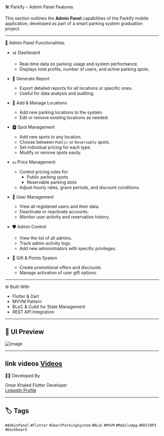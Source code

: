 🛠️ Parkify – Admin Panel Features

This section outlines the **Admin Panel** capabilities of the Parkify mobile application, developed as part of a smart parking system graduation project.

---

🧠 Admin Panel Functionalities

- 📊 Dashboard
  - Real-time data on parking usage and system performance.
  - Displays total profits, number of users, and active parking spots.

- 🧾 Generate Report
  - Export detailed reports for all locations or specific ones.
  - Useful for data analysis and auditing.

- 📍 Add & Manage Locations
  - Add new parking locations to the system.
  - Edit or remove existing locations as needed.

- 🅿️ Spot Management
  - Add new spots to any location.
  - Choose between `Public` or `Reservable` spots.
  - Set individual pricing for each type.
  - Modify or remove spots easily.

- 💵 Price Management
  - Control pricing rules for:
    - Public parking spots
    - Reservable parking slots
  - Adjust hourly rates, grace periods, and discount conditions.

- 👥 User Management
  - View all registered users and their data.
  - Deactivate or reactivate accounts.
  - Monitor user activity and reservation history.

- 🛡️ Admin Control
  - View the list of all admins.
  - Track admin activity logs.
  - Add new administrators with specific privileges.

- 🎁 Gift & Points System
  - Create promotional offers and discounts.
  - Manage activation of user gift options.

---

 ⚙️ Built With

- Flutter & Dart
- MVVM Pattern
- BLoC & Cubit for State Management
- REST API Integration
---

## 📸 UI Preview

![image](https://github.com/user-attachments/assets/c457ffb9-9f9d-46dc-94b0-515edff50a46)

---
link videos
[Videos](https://drive.google.com/drive/folders/11eh6QYlDj93tCQoBidV0Z55gNJsBqdSG)
---

🙋‍♂️ Developed By

Omar Khaled
Flutter Developer  
[LinkedIn Profile](www.linkedin.com/in/omar-khaled-mahmoud-ali) 

---

## 🏷️ Tags

`#AdminPanel` `#Flutter` `#SmartParkingSystem` `#BLoC` `#MVVM` `#MobileApp` `#RESTAPI` `#Dashboard`

